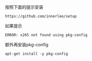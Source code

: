 按照下面的提示安装
```shell script
https://github.com/innerlee/setup
```

如果提示
```shell script
ERROR: x265 not found using pkg-config
```
额外再安装pkg-config
```shell script
apt-get install -y pkg-config
```